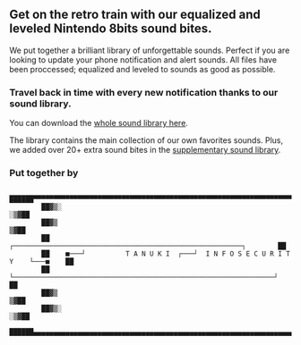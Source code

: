 ##  Get on the retro train with our equalized and leveled Nintendo 8bits sound bites. 

We put together a brilliant library of unforgettable sounds.
Perfect if you are looking to update your phone notification and alert sounds. 
All files have been proccessed; equalized and leveled to sounds as good as possible.

### Travel back in time with every new notification thanks to our sound library.

You can download the [whole sound library here](https://github.com/arahkun/sound_library-nintendo_8bits-super_mario-notifications_and_alerts/archive/master.zip).

The library contains the main collection of our own favorites sounds. 
Plus, we added over 20+ extra sound bites in the [supplementary sound library](https://github.com/arahkun/sound_library-nintendo_8bits-super_mario-notifications_and_alerts/tree/master/supplementary_sound_library).



### Put together by

```
        ██████▀▀▀▀▀▀▀▀▀▀▀▀▀▀▀▀▀▀▀▀▀▀▀▀▀▀▀▀▀▀▀▀▀▀▀▀▀▀▀▀▀▀▀▀▀▀▀▀▀▀▀▀▀▀▀▀▀▀▀▀▀▀▀▀▀▀▀██████
        ██▓▒░                                                                     ░▒▓██
        ██▓▒                                                                       ▒▓██
        ██        ┌─────────────────────────────────────────────────────────┐        ██
        ██    ■───┘          T A N U K I  ┌───┘  I N F O S E C U R I T Y    └───■    ██
        ██    └─────────────────────────────────────────────────────────────────┘    ██
        ██▓▒                                                                       ▒▓██
        ██▓▒░                                                                     ░▒▓██
        ██████▄▄▄▄▄▄▄▄▄▄▄▄▄▄▄▄▄▄▄▄▄▄▄▄▄▄▄▄▄▄▄▄▄▄▄▄▄▄▄▄▄▄▄▄▄▄▄▄▄▄▄▄▄▄▄▄▄▄▄▄▄▄▄▄▄▄▄██████
```
